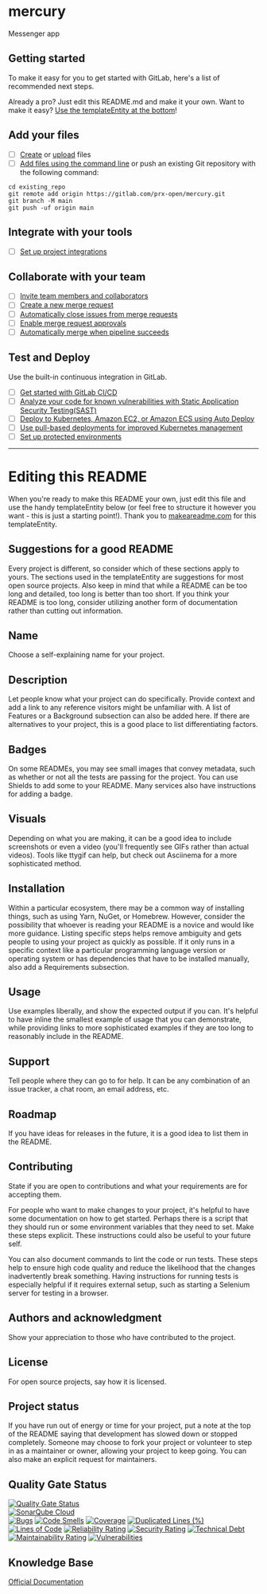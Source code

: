 # mercury

Messenger app

## Getting started

To make it easy for you to get started with GitLab, here's a list of recommended next steps.

Already a pro? Just edit this README.md and make it your own. Want to make it easy? [Use the templateEntity at the bottom](#editing-this-readme)!

## Add your files

- [ ] [Create](https://docs.gitlab.com/ee/userEntity/project/repository/web_editor.html#create-a-file) or [upload](https://docs.gitlab.com/ee/userEntity/project/repository/web_editor.html#upload-a-file) files
- [ ] [Add files using the command line](https://docs.gitlab.com/ee/gitlab-basics/add-file.html#add-a-file-using-the-command-line) or push an existing Git repository with the following command:

```
cd existing_repo
git remote add origin https://gitlab.com/prx-open/mercury.git
git branch -M main
git push -uf origin main
```

## Integrate with your tools

- [ ] [Set up project integrations](https://gitlab.com/prx-open/mercury/-/settings/integrations)

## Collaborate with your team

- [ ] [Invite team members and collaborators](https://docs.gitlab.com/ee/userEntity/project/members/)
- [ ] [Create a new merge request](https://docs.gitlab.com/ee/userEntity/project/merge_requests/creating_merge_requests.html)
- [ ] [Automatically close issues from merge requests](https://docs.gitlab.com/ee/userEntity/project/issues/managing_issues.html#closing-issues-automatically)
- [ ] [Enable merge request approvals](https://docs.gitlab.com/ee/userEntity/project/merge_requests/approvals/)
- [ ] [Automatically merge when pipeline succeeds](https://docs.gitlab.com/ee/userEntity/project/merge_requests/merge_when_pipeline_succeeds.html)

## Test and Deploy

Use the built-in continuous integration in GitLab.

- [ ] [Get started with GitLab CI/CD](https://docs.gitlab.com/ee/ci/quick_start/index.html)
- [ ] [Analyze your code for known vulnerabilities with Static Application Security Testing(SAST)](https://docs.gitlab.com/ee/userEntity/application_security/sast/)
- [ ] [Deploy to Kubernetes, Amazon EC2, or Amazon ECS using Auto Deploy](https://docs.gitlab.com/ee/topics/autodevops/requirements.html)
- [ ] [Use pull-based deployments for improved Kubernetes management](https://docs.gitlab.com/ee/userEntity/clusters/agent/)
- [ ] [Set up protected environments](https://docs.gitlab.com/ee/ci/environments/protected_environments.html)

***

# Editing this README

When you're ready to make this README your own, just edit this file and use the handy templateEntity below (or feel free to structure it however you want - this is just a starting point!).  Thank you to [makeareadme.com](https://www.makeareadme.com/) for this templateEntity.

## Suggestions for a good README
Every project is different, so consider which of these sections apply to yours. The sections used in the templateEntity are suggestions for most open source projects. Also keep in mind that while a README can be too long and detailed, too long is better than too short. If you think your README is too long, consider utilizing another form of documentation rather than cutting out information.

## Name
Choose a self-explaining name for your project.

## Description
Let people know what your project can do specifically. Provide context and add a link to any reference visitors might be unfamiliar with. A list of Features or a Background subsection can also be added here. If there are alternatives to your project, this is a good place to list differentiating factors.

## Badges
On some READMEs, you may see small images that convey metadata, such as whether or not all the tests are passing for the project. You can use Shields to add some to your README. Many services also have instructions for adding a badge.

## Visuals
Depending on what you are making, it can be a good idea to include screenshots or even a video (you'll frequently see GIFs rather than actual videos). Tools like ttygif can help, but check out Asciinema for a more sophisticated method.

## Installation
Within a particular ecosystem, there may be a common way of installing things, such as using Yarn, NuGet, or Homebrew. However, consider the possibility that whoever is reading your README is a novice and would like more guidance. Listing specific steps helps remove ambiguity and gets people to using your project as quickly as possible. If it only runs in a specific context like a particular programming language version or operating system or has dependencies that have to be installed manually, also add a Requirements subsection.

## Usage
Use examples liberally, and show the expected output if you can. It's helpful to have inline the smallest example of usage that you can demonstrate, while providing links to more sophisticated examples if they are too long to reasonably include in the README.

## Support
Tell people where they can go to for help. It can be any combination of an issue tracker, a chat room, an email address, etc.

## Roadmap
If you have ideas for releases in the future, it is a good idea to list them in the README.

## Contributing
State if you are open to contributions and what your requirements are for accepting them.

For people who want to make changes to your project, it's helpful to have some documentation on how to get started. Perhaps there is a script that they should run or some environment variables that they need to set. Make these steps explicit. These instructions could also be useful to your future self.

You can also document commands to lint the code or run tests. These steps help to ensure high code quality and reduce the likelihood that the changes inadvertently break something. Having instructions for running tests is especially helpful if it requires external setup, such as starting a Selenium server for testing in a browser.

## Authors and acknowledgment
Show your appreciation to those who have contributed to the project.

## License
For open source projects, say how it is licensed.

## Project status
If you have run out of energy or time for your project, put a note at the top of the README saying that development has slowed down or stopped completely. Someone may choose to fork your project or volunteer to step in as a maintainer or owner, allowing your project to keep going. You can also make an explicit request for maintainers.

## Quality Gate Status
[![Quality Gate Status](https://sonarcloud.io/api/project_badges/measure?project=prx-dev_mercury&metric=alert_status)](https://sonarcloud.io/summary/new_code?id=prx-dev_mercury)
<br>
[![SonarQube Cloud](https://sonarcloud.io/images/project_badges/sonarcloud-light.svg)](https://sonarcloud.io/summary/new_code?id=prx-dev_mercury)
<br>
[![Bugs](https://sonarcloud.io/api/project_badges/measure?project=prx-dev_mercury&metric=bugs)](https://sonarcloud.io/summary/new_code?id=prx-dev_mercury)
[![Code Smells](https://sonarcloud.io/api/project_badges/measure?project=prx-dev_mercury&metric=code_smells)](https://sonarcloud.io/summary/new_code?id=prx-dev_mercury)
[![Coverage](https://sonarcloud.io/api/project_badges/measure?project=prx-dev_mercury&metric=coverage)](https://sonarcloud.io/summary/new_code?id=prx-dev_mercury)
[![Duplicated Lines (%)](https://sonarcloud.io/api/project_badges/measure?project=prx-dev_mercury&metric=duplicated_lines_density)](https://sonarcloud.io/summary/new_code?id=prx-dev_mercury)
[![Lines of Code](https://sonarcloud.io/api/project_badges/measure?project=prx-dev_mercury&metric=ncloc)](https://sonarcloud.io/summary/new_code?id=prx-dev_mercury)
[![Reliability Rating](https://sonarcloud.io/api/project_badges/measure?project=prx-dev_mercury&metric=reliability_rating)](https://sonarcloud.io/summary/new_code?id=prx-dev_mercury)
[![Security Rating](https://sonarcloud.io/api/project_badges/measure?project=prx-dev_mercury&metric=security_rating)](https://sonarcloud.io/summary/new_code?id=prx-dev_mercury)
[![Technical Debt](https://sonarcloud.io/api/project_badges/measure?project=prx-dev_mercury&metric=sqale_index)](https://sonarcloud.io/summary/new_code?id=prx-dev_mercury)
[![Maintainability Rating](https://sonarcloud.io/api/project_badges/measure?project=prx-dev_mercury&metric=sqale_rating)](https://sonarcloud.io/summary/new_code?id=prx-dev_mercury)
[![Vulnerabilities](https://sonarcloud.io/api/project_badges/measure?project=prx-dev_mercury&metric=vulnerabilities)](https://sonarcloud.io/summary/new_code?id=prx-dev_mercury)

## Knowledge Base
[Official Documentation](https://prx.myjetbrains.com/articles/PRX-A-77/Mercury)
